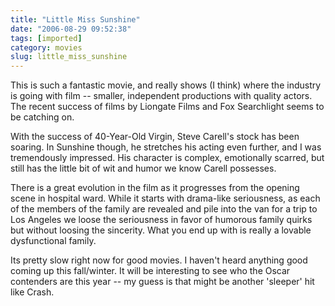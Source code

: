 ```yaml
---
title: "Little Miss Sunshine"
date: "2006-08-29 09:52:38"
tags: [imported]
category: movies
slug: little_miss_sunshine
---
```

	

This is such a fantastic movie, and really shows (I think) where the industry is going with film -- smaller, independent productions with quality actors. The recent success of films by Liongate Films and Fox Searchlight seems to be catching on.

With the success of 40-Year-Old Virgin, Steve Carell's stock has been soaring. In Sunshine though, he stretches his acting even further, and I was tremendously impressed. His character is complex, emotionally scarred, but still has the little bit of wit and humor we know Carell possesses.

There is a great evolution in the film as it progresses from the opening scene in hospital ward. While it starts with drama-like seriousness, as each of the members of the family are revealed and pile into the van for a trip to Los Angeles we loose the seriousness in favor of humorous family quirks but without loosing the sincerity. What you end up with is really a lovable dysfunctional family.

Its pretty slow right now for good movies. I haven't heard anything good coming up this fall/winter. It will be interesting to see who the Oscar contenders are this year -- my guess is that might be another 'sleeper' hit like Crash.

